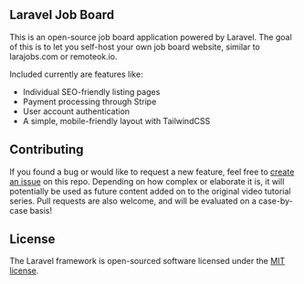 ## Laravel Job Board

This is an open-source job board application powered by Laravel. The goal of this is to let you self-host your own job board website, similar to larajobs.com or remoteok.io.

Included currently are features like:

- Individual SEO-friendly listing pages
- Payment processing through Stripe
- User account authentication
- A simple, mobile-friendly layout with TailwindCSS

## Contributing

If you found a bug or would like to request a new feature, feel free to [create an issue](https://github.com/OfficialOzioma/Laravel-job-listing/issues) on this repo. Depending on how complex or elaborate it is, it will potentially be used as future content added on to the original video tutorial series. Pull requests are also welcome, and will be evaluated on a case-by-case basis!

## License

The Laravel framework is open-sourced software licensed under the [MIT license](https://opensource.org/licenses/MIT).
